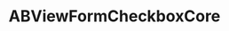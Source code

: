 ---
title: ABViewFormCheckboxCore
layout: module
mod: 'module:ABViewFormCheckboxCore'
category: core-views
---